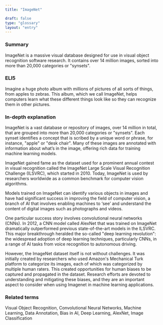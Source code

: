 ```yaml
---
title: "ImageNet"

draft: false
type: "glossary"
layout: "entry"
---
```


### Summary
ImageNet is a massive visual database designed for use in visual object recognition software research. It contains over 14 million images, sorted into more than 20,000 categories or "synsets".

### ELI5
Imagine a huge photo album with millions of pictures of all sorts of things, from apples to zebras. This album, which we call ImageNet, helps computers learn what these different things look like so they can recognize them in other pictures.

### In-depth explanation
ImageNet is a vast database or repository of images, over 14 million in total, that are grouped into more than 20,000 categories or "synsets". Each synset identifies a concept that is scribed by a unique word or phrase, for instance, "apple" or "desk chair". Many of these images are annotated with information about what’s in the image, offering rich data for training machine learning models. 

ImageNet gained fame as the dataset used for a prominent annual contest in visual recognition called the ImageNet Large Scale Visual Recognition Challenge (ILSVRC), which started in 2010. Today, ImageNet is used by researchers worldwide as a common benchmark for computer vision algorithms. 

Models trained on ImageNet can identify various objects in images and have had significant success in improving the field of computer vision, a branch of AI that involves enabling machines to ‘see’ and understand the content of digital images such as photographs and videos. 

One particular success story involves convolutional neural networks (CNNs). In 2012, a CNN model called AlexNet that was trained on ImageNet dramatically outperformed previous state-of-the-art models in the ILSVRC. This major breakthrough heralded the so-called "deep learning revolution": the widespread adoption of deep learning techniques, particularly CNNs, in a range of AI tasks from voice recognition to autonomous driving. 

However, the ImageNet dataset itself is not without challenges. It was initially created by researchers who used Amazon's Mechanical Turk platform to categorize its images, each of which was categorized by multiple human raters. This created opportunities for human biases to be captured and propagated in the dataset. Research efforts are devoted to understanding and mitigating these biases, and they are an important aspect to consider when using Imagenet in machine learning applications.

### Related terms
Visual Object Recognition, Convolutional Neural Networks, Machine Learning, Data Annotation, Bias in AI, Deep Learning, AlexNet, Image Classification